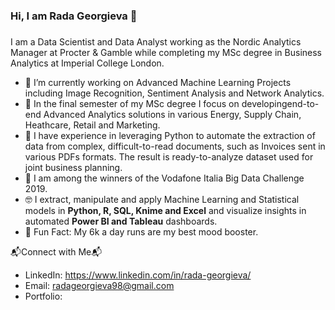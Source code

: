 ### Hi, I am Rada Georgieva 👋

### 
I am a Data Scientist and Data Analyst working as the Nordic Analytics Manager at Procter & Gamble while completing my MSc degree in Business Analytics at Imperial College London.

- 🔭 I’m currently working on Advanced Machine Learning Projects including Image Recognition, Sentiment Analysis and Network Analytics.
- 🌱 In the final semester of my MSc degree I focus on developingend-to-end Advanced Analytics solutions in various Energy, Supply Chain, Heathcare, Retail and Marketing.
- 📝 I have experience in leveraging Python to automate the extraction of data from complex, difficult-to-read documents, such as Invoices sent in various PDFs formats. The result is ready-to-analyze dataset used for joint business planning.
- 🥇 I am among the winners of the Vodafone Italia Big Data Challenge 2019.
- 🤓 I extract, manipulate and apply Machine Learning and Statistical models in **Python, R, SQL, Knime and Excel** and visualize insights in automated **Power BI and Tableau** dashboards.  
- 🤸 Fun Fact: My 6k a day runs are my best mood booster.


📬Connect with Me📬
- LinkedIn: https://www.linkedin.com/in/rada-georgieva/
- Email: radageorgieva98@gmail.com
- Portfolio: 

